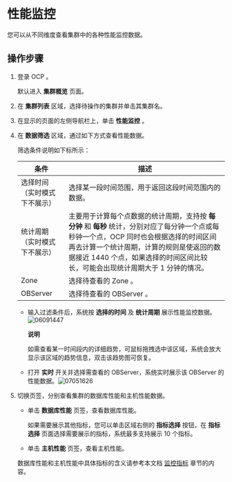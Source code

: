 性能监控 
=========================

您可以从不同维度查看集群中的各种性能监控数据。

操作步骤 
-------------------------

1. 登录 OCP 。

   默认进入 **集群概览** 页面。
   

2. 在 **集群列表** 区域，选择待操作的集群并单击其集群名。

   

3. 在显示的页面的左侧导航栏上，单击 **性能监控** 。

   

4. 在 **数据筛选** 区域，通过如下方式查看性能数据。

   筛选条件说明如下标所示：
   

   |     **条件**     |                                                                      **描述**                                                                      |
   |----------------|--------------------------------------------------------------------------------------------------------------------------------------------------|
   | 选择时间（实时模式下不展示） | 选择某一段时间范围，用于返回这段时间范围内的数据。                                                                                                                        |
   | 统计周期（实时模式下不展示） | 主要用于计算每个点数据的统计周期，支持按 **每分钟** 和 **每秒** 统计，分别对应了每分钟一个点或每秒钟一个点，OCP 同时也会根据选择的时间区间再去计算一个统计周期，计算的规则是使返回的数据接近 1440 个点，如果选择的时间区间比较长，可能会出现统计周期大于 1 分钟的情况。 |
   | Zone           | 选择待查看的 Zone 。                                                                                                                                    |
   | OBServer       | 选择待查看的 OBServer 。                                                                                                                                |

   
   * 输入过滤条件后，系统按 **选择的时间** 及 **统计周期** 展示性能监控数据。![06091447](https://help-static-aliyun-doc.aliyuncs.com/assets/img/zh-CN/3821624261/p282371.png)

     **说明**

     

     如需查看某一时间段内的详细趋势，可鼠标拖拽选中该区域，系统会放大显示该区域的趋势信息，双击该趋势图可恢复。
     
   
   * 打开 **实时** 开关并选择需查看的 OBServer，系统实时展示该 OBServer 的性能数据。![07051626](https://help-static-aliyun-doc.aliyuncs.com/assets/img/zh-CN/6114455261/p291431.png)

     
   

   

5. 切换页签，分别查看集群的数据库性能和主机性能数据。

   * 单击 **数据库性能** 页签，查看数据库性能。

     如果需要展示其他指标，您可以单击区域右侧的 **指标选择** 按钮，在 **指标选择** 页面选择需要展示的指标，系统最多支持展示 10 个指标。
     
   
   * 单击 **主机性能** 页签，查看主机性能。

     
   

   

   数据库性能和主机性能中具体指标的含义请参考本文档 [监控指标](../12.appendix/8.monitoring-metrics.md) 章节的内容。
   




